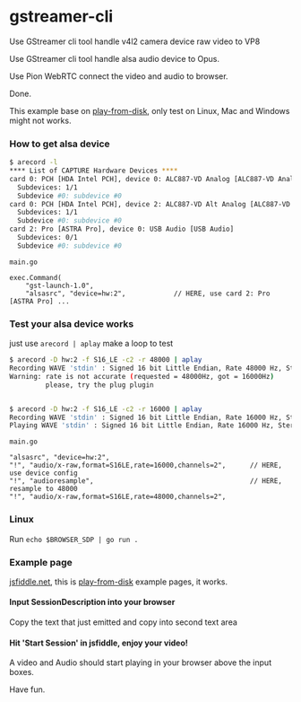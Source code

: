 # gstreamer-cli
Use GStreamer cli tool handle v4l2 camera device raw video to VP8

Use GStreamer cli tool handle alsa audio device to Opus.

Use Pion WebRTC connect the video and audio to browser.

Done.

This example base on [play-from-disk](https://github.com/pion/webrtc/tree/master/examples/play-from-disk), only test on Linux, Mac and Windows might not works.

### How to get alsa device
```bash
$ arecord -l
**** List of CAPTURE Hardware Devices ****
card 0: PCH [HDA Intel PCH], device 0: ALC887-VD Analog [ALC887-VD Analog]
  Subdevices: 1/1
  Subdevice #0: subdevice #0
card 0: PCH [HDA Intel PCH], device 2: ALC887-VD Alt Analog [ALC887-VD Alt Analog]
  Subdevices: 1/1
  Subdevice #0: subdevice #0
card 2: Pro [ASTRA Pro], device 0: USB Audio [USB Audio]
  Subdevices: 0/1
  Subdevice #0: subdevice #0
```
```
main.go

exec.Command(
    "gst-launch-1.0",
    "alsasrc", "device=hw:2",            // HERE, use card 2: Pro [ASTRA Pro] ...
```

### Test your alsa device works
just use `arecord | aplay` make a loop to test
```bash
$ arecord -D hw:2 -f S16_LE -c2 -r 48000 | aplay
Recording WAVE 'stdin' : Signed 16 bit Little Endian, Rate 48000 Hz, Stereo
Warning: rate is not accurate (requested = 48000Hz, got = 16000Hz)              // HERE
         please, try the plug plugin


$ arecord -D hw:2 -f S16_LE -c2 -r 16000 | aplay
Recording WAVE 'stdin' : Signed 16 bit Little Endian, Rate 16000 Hz, Stereo
Playing WAVE 'stdin' : Signed 16 bit Little Endian, Rate 16000 Hz, Stereo
```
```
main.go

"alsasrc", "device=hw:2",
"!", "audio/x-raw,format=S16LE,rate=16000,channels=2",      // HERE, use device config
"!", "audioresample",                                       // HERE, resample to 48000
"!", "audio/x-raw,format=S16LE,rate=48000,channels=2",
```

### Linux
Run `echo $BROWSER_SDP | go run .`

### Example page
[jsfiddle.net](https://jsfiddle.net/z7ms3u5r/), this is [play-from-disk](https://github.com/pion/webrtc/tree/master/examples/play-from-disk/README.md) example pages, it works.

#### Input SessionDescription into your browser
Copy the text that just emitted and copy into second text area

#### Hit 'Start Session' in jsfiddle, enjoy your video!
A video and Audio should start playing in your browser above the input boxes.

Have fun.
